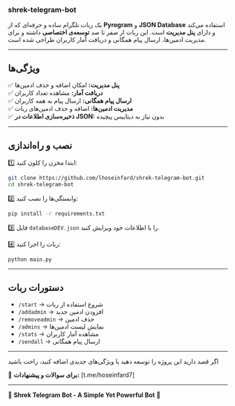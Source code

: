 ### **shrek-telegram-bot**  
یک ربات تلگرام ساده و حرفه‌ای که از **Pyrogram** و **JSON Database** استفاده می‌کند و دارای **پنل مدیریت** است. این ربات از صفر تا صد **توسعه‌ی اختصاصی** داشته و برای مدیریت ادمین‌ها، ارسال پیام همگانی و دریافت آمار کاربران طراحی شده است.  

---

## **ویژگی‌ها**  

✅ **پنل مدیریت:** امکان اضافه و حذف ادمین‌ها  
✅ **دریافت آمار:** مشاهده تعداد کاربران  
✅ **ارسال پیام همگانی:** ارسال پیام به همه کاربران  
✅ **مدیریت ادمین‌ها:** اضافه و حذف ادمین‌های ربات  
✅ **ذخیره‌سازی اطلاعات در JSON:** بدون نیاز به دیتابیس پیچیده  

---

## **نصب و راه‌اندازی**  

1️⃣ ابتدا مخزن را کلون کنید:  
```bash
git clone https://github.com/lhoseinfard/shrek-telegram-bot.git
cd shrek-telegram-bot
```
2️⃣ وابستگی‌ها را نصب کنید:  
```bash
pip install -r requirements.txt
```
3️⃣ فایل `databaseDEV.json` را با اطلاعات خود ویرایش کنید.  

4️⃣ ربات را اجرا کنید:  
```bash
python main.py
```

---

## **دستورات ربات**  

- `/start` → شروع استفاده از ربات  
- `/addadmin` → افزودن ادمین جدید  
- `/removeadmin` → حذف ادمین  
- `/admins` → نمایش لیست ادمین‌ها  
- `/stats` → مشاهده آمار کاربران  
- `/sendall` → ارسال پیام همگانی  

---


اگر قصد دارید این پروژه را توسعه دهید یا ویژگی‌های جدیدی اضافه کنید، راحت باشید  

📩 **برای سوالات و پیشنهادات:** [t.me/hoseinfard7]  

---

🔹 **Shrek Telegram Bot - A Simple Yet Powerful Bot** 🔹
